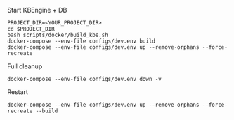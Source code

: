 Start KBEngine + DB

```
PROJECT_DIR=<YOUR_PROJECT_DIR>
cd $PROJECT_DIR
bash scripts/docker/build_kbe.sh
docker-compose --env-file configs/dev.env build
docker-compose --env-file configs/dev.env up --remove-orphans --force-recreate
```

Full cleanup

```
docker-compose --env-file configs/dev.env down -v
```

Restart

```
docker-compose --env-file configs/dev.env up --remove-orphans --force-recreate --build
```
